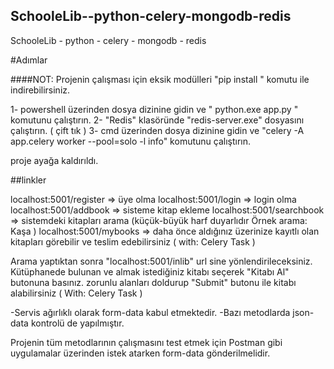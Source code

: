 ## SchooleLib--python-celery-mongodb-redis
SchooleLib - python - celery - mongodb - redis

#Adımlar

####NOT: Projenin çalışması için eksik modülleri  "pip install <modulename>" komutu ile indirebilirsiniz. 


1- powershell üzerinden dosya dizinine gidin ve " python.exe app.py " komutunu çalıştırın. 
2- "Redis" klasöründe "redis-server.exe" dosyasını çalıştırın. ( çift tık ) 
3- cmd üzerinden dosya dizinine gidin ve "celery -A app.celery worker --pool=solo -l info" komutunu çalıştırın.

proje ayağa kaldırıldı.

##linkler

localhost:5001/register 	=> üye olma
localhost:5001/login  		=> login olma
localhost:5001/addbook		=> sisteme kitap ekleme
localhost:5001/searchbook	=> sistemdeki kitapları arama (küçük-büyük harf duyarlıdır Örnek arama: Kaşa )
localhost:5001/mybooks 		=> daha önce aldığınız üzerinize kayıtlı olan kitapları görebilir ve teslim edebilirsiniz ( with: Celery Task )


Arama yaptıktan sonra "localhost:5001/inlib" url sine yönlendirileceksiniz. Kütüphanede bulunan ve almak istediğiniz kitabı seçerek "Kitabı Al" butonuna basınız.
zorunlu alanları doldurup "Submit" butonu ile kitabı alabilirsiniz ( With: Celery Task )



-Servis ağırlıklı olarak form-data kabul etmektedir.
-Bazı metodlarda json-data kontrolü de yapılmıştır.

Projenin tüm metodlarının çalışmasını test etmek için Postman gibi uygulamalar üzerinden istek atarken form-data gönderilmelidir. 
